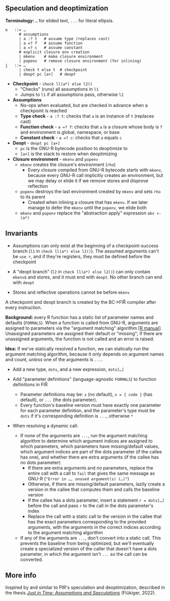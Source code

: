 ## Speculation and deoptimization

**Terminology:** `…` for elided text, `...` for literal ellipsis.

```bnf
e   ::= …
      # assumptions
      | a :? t   # assume type (replaces cast)
      | a =? f   # assume function
      | a =? c   # assume constant
      # explicit closure env creation
      | mkenv    # make closure environment
      | popenv   # remove closure environment (for inlining)
j   ::= …
      | check t else t  # checkpoint
      | deopt pc [a+]   # deopt
```

- **Checkpoint** - `check ll(a*) else l2()`
  - "Checks" (runs) all assumptions in `l1`
  - Jumps to `l1` if all assumptions pass, otherwise `l2`
- **Assumptions**
  - No-ops when evaluated, but are checked in advance when a checkpoint is reached
  - **Type check** - `a :? t`: checks that `a` is an instance of `t` (replaces cast)
  - **Function check** - `a =? f`: checks that `a` is a closure whose body is `f` and environment is global, namespace, or base
  - **Constant check** - `a =? c`: checks that `a` equals `c`
- **Deopt** - `deopt pc [a+]`
  - `pc` is the GNU-R bytecode position to deoptimize to
  - `[a+]` is the stack to restore when deoptimizing
- **Closure environment** - `mkenv` and `popenv`
  - `mkenv` creates the closure's environment (`rho`)
    - Every closure compiled from GNU-R bytecode starts with `mkenv`, because every GNU-R call implicitly creates an environment, but we may delay or elide it if we remove stores and disprove reflection
  - `popenv` destroys the last environment created by `mkenv` and sets `rho` to its parent
    - Created when inlining a closure that has `mkenv`. If we later manage to defer the `mkenv` until the `popenv`, we elide both
  - `mkenv` and `popenv` replace the "abstraction apply" expression `abs <- (a*)`

## Invariants

- Assumptions can only exist at the beginning of a checkpoint-success branch (`l1` in `check ll(a*) else l2()`). The assumed arguments can't be `use r`, and if they're registers, they must be defined before the checkpoint

- A "deopt branch" (`l2` in `check ll(a*) else l2()`) can only contain `mkenv`s and stores, and it must end with `deopt`. No other branch can end with `deopt`

- Stores and reflective operations cannot be before `mkenv`

A checkpoint and deopt branch is created by the BC->FIŘ compiler after every instruction.

**Background:** every R function has a static list of parameter names and defaults (`FORMALS`). When a function is called from GNU-R, arguments are assigned to parameters via the "argument matching" algorithm [[R manual](https://cran.r-project.org/doc/manuals/r-release/R-lang.html#Argument-matching)]. Unassigned parameters are assigned their default or "missing"; if there are unassigned arguments, the function is not called and an error is raised.

**Idea:** If we've statically resolved a function, we can statically run the argument matching algorithm, because it only depends on argument names and count, *unless* one of the arguments is `...`.

- Add a new type, `dots`, and a new expression, `dots[…]`

- Add "parameter definitions" (language-agnostic `FORMALS`) to function definitions in FIŘ

  - Parameter definitions may be: `x` (no default), `x = { code }` (has default), or `...` (the dots parameter).
  - Every function's baseline version must have exactly one parameter for each parameter definition, and the parameter's type must be `dots` if it's corresponding definition is `...`, otherwise `*`
- When resolving a dynamic call:
  - If none of the arguments are `...`, run the argument matching algorithm to determine which argument indices are assigned to which parameters, which parameters have missing/default values, which argument indices are part of the dots parameter (if the callee has one), and whether there are extra arguments (if the callee has no dots parameter)
    - If there are extra arguments and no parameters, replace the entire call with a call to `fail` that gives the same message as GNU-R (`"Error in …, unused argument(s) (…)"`)
    - Otherwise, if there are missing/default parameters, lazily create a version in the callee that computes them and calls the baseline version
    - If the callee has a dots parameter, insert a statement `r = dots[…]` before the call and pass `r` to the call in the dots parameter's index
    - Replace the call with a static call to the version in the callee that has the exact parameters corresponding to the provided arguments, with the arguments in the correct indices according to the argument matching algorithm
  - If any of the arguments are `...`, don't convert into a static call. This prevents the baseline from being optimized, but we'll eventually create a specialized version of the caller that doesn't have a dots parameter, in which the argument isn't `...` so the call can be converted.

## More info

Inspired by and similar to PIR's speculation and deoptimization, described in the thesis [*Just in Time: Assumptions and Speculations*](https://thesis.r-vm.net/main.html#x1-1170007) (Flükiger, 2022).
